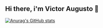 ## Hi there, i'm Victor Augusto 👋

[![Anurag's GitHub stats](https://github-readme-stats.vercel.app/api?username=victorltd)](https://github.com/victorltd)


